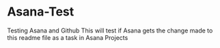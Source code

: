 # Asana-Test
Testing Asana and Github
This will test if Asana gets the change made to this readme file as a task in Asana Projects
